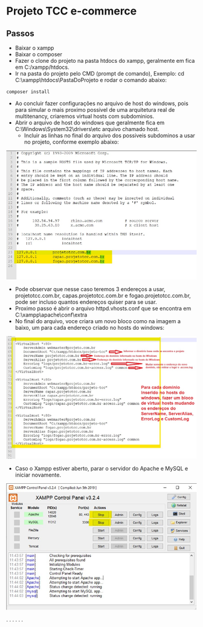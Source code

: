 # Projeto TCC e-commerce

## Passos

* Baixar o xampp
* Baixar o composer
* Fazer o clone do projeto na pasta htdocs do xampp, geralmente em fica em C:/xampp/htdocs.
* Ir na pasta do projeto pelo CMD (prompt de comando), Exemplo: cd C:\xampp\htdocs\PastaDoProjeto e rodar o comando abaixo:
```sh
composer install
```
* Ao concluir fazer configurações no arquivo de host do windows, pois para simular o mais proximo possivel de uma arquitetura real de multitenancy, criaremos virtual hosts com subdominios.
* Abrir o arquivo de host do windows que geralmente fica em C:\Windows\System32\drivers\etc arquivo chamado host.
  * Incluir as linhas no final do arquivo dos possiveis subdominos a usar no projeto, conforme exemplo abaixo:
  <p><p>
 <img src="shot/shot1.jpg" width="600" heigth="600">
 
* Pode observar que nesse caso teremos 3 endereços a usar, projetotcc.com.br, capas.projetotcc.com.br e fogao.projetotcc.com.br, pode ser incluso quantos endereços quiser para se usar.
* Proximo passo é abrir o arquivo httpd.vhosts.conf que se encontra em C:\xampp\apache\conf\extra
* No final do arquivo, voce criara um novo bloco como na imagem a baixo, um para cada endereço criado no hosts do windows: 
 <p></p>
 <img src="shot/shot2.jpg" width="800" heigth="800">
 
* Caso o Xampp estiver aberto, parar o servidor do Apache e MySQL e iniciar novamente.
 <p></p>
 <img src="shot/shot3.jpg" width="600" heigth="600">
 

  

.
.
.
.
.
.
